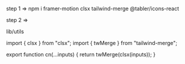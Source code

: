 step 1 =>
npm i framer-motion clsx tailwind-merge @tabler/icons-react


step 2 =>

lib/utils

import { clsx } from "clsx";
import { twMerge } from "tailwind-merge";

export function cn(...inputs) {
  return twMerge(clsx(inputs));
}
